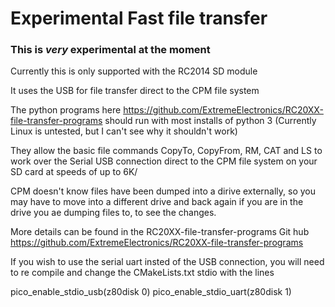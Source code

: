 # Experimental Fast file transfer 

### This is _very_ experimental at the moment

Currently this is only supported with the RC2014 SD module 

It uses the USB for file transfer direct to the CPM file system

The python programs here https://github.com/ExtremeElectronics/RC20XX-file-transfer-programs should run with most installs of python 3
(Currently Linux is untested, but I can't see why it shouldn't work) 

They allow the basic file commands CopyTo, CopyFrom, RM, CAT and LS to work over the Serial USB connection direct to the CPM file system on your SD card at speeds of up to 6K/

CPM doesn't know files have been dumped into a dirive externally, so you may have to move into a different drive and back again if you are in the drive you ae dumping files to, to see the changes. 

More details can be found in the RC20XX-file-transfer-programs Git hub https://github.com/ExtremeElectronics/RC20XX-file-transfer-programs 

If you wish to use the serial uart insted of the USB connection, you will need to re compile and change the CMakeLists.txt  stdio with the lines

pico_enable_stdio_usb(z80disk  0)
pico_enable_stdio_uart(z80disk  1)



